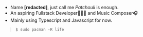 - Name **[redacted]**, just call me _Patchouli_ is enough.
- An aspiring Fullstack Developer👨🏻‍💻 and Music Composer🎧
- Mainly using Typescript and Javascript for now.

> `$ sudo pacman -R life`

